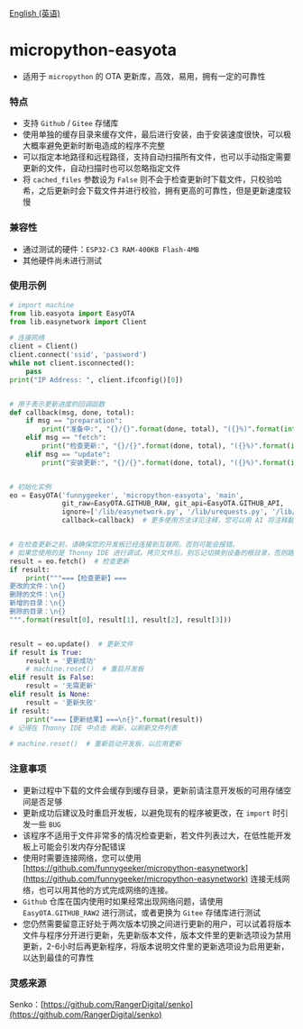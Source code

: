 [English (英语)](./README.md)
# micropython-easyota
- 适用于 `micropython` 的 OTA 更新库，高效，易用，拥有一定的可靠性

### 特点
- 支持 `Github` / `Gitee` 存储库
- 使用单独的缓存目录来缓存文件，最后进行安装，由于安装速度很快，可以极大概率避免更新时断电造成的程序不完整
- 可以指定本地路径和远程路径，支持自动扫描所有文件，也可以手动指定需要更新的文件，自动扫描时也可以忽略指定文件
- 将 `cached_files` 参数设为 `False` 则不会于检查更新时下载文件，只校验哈希，之后更新时会下载文件并进行校验，拥有更高的可靠性，但是更新速度较慢
### 兼容性
- 通过测试的硬件：`ESP32-C3 RAM-400KB Flash-4MB`
- 其他硬件尚未进行测试

### 使用示例
```python
# import machine
from lib.easyota import EasyOTA
from lib.easynetwork import Client

# 连接网络
client = Client()
client.connect('ssid', 'password')
while not client.isconnected():
    pass
print("IP Address: ", client.ifconfig()[0])


# 用于表示更新进度的回调函数
def callback(msg, done, total):
    if msg == "preparation":
        print("准备中:", "{}/{}".format(done, total), "({}%)".format(int(done / total * 100)))
    elif msg == "fetch":
        print("检查更新:", "{}/{}".format(done, total), "({}%)".format(int(done / total * 100)))
    elif msg == "update":
        print("安装更新:", "{}/{}".format(done, total), "({}%)".format(int(done / total * 100)))


# 初始化实例
eo = EasyOTA('funnygeeker', 'micropython-easyota', 'main',
             git_raw=EasyOTA.GITHUB_RAW, git_api=EasyOTA.GITHUB_API,
             ignore=['/lib/easynetwork.py', '/lib/urequests.py', '/lib/easyota.py', '/main.py'],
             callback=callback)  # 更多使用方法详见注释，您可以用 AI 将注释翻译为您所使用的语言


# 在检查更新之前，请确保您的开发板已经连接到互联网，否则可能会报错。
# 如果您使用的是 Thonny IDE 进行调试，拷贝文件后，别忘记切换到设备的根目录，否则路径可能不正确，无法正常进行更新
result = eo.fetch()  # 检查更新
if result:
    print("""===【检查更新】===
更改的文件：\n{}
删除的文件：\n{}
新增的目录：\n{}
删除的目录：\n{}
""".format(result[0], result[1], result[2], result[3]))


result = eo.update()  # 更新文件
if result is True:
    result = '更新成功'
    # machine.reset()  # 重启开发板
elif result is False:
    result = '无需更新'
elif result is None:
    result = '更新失败'
if result:
    print("===【更新结果】===\n{}".format(result))
# 记得在 Thonny IDE 中点击 刷新，以刷新文件列表

# machine.reset()  # 重新启动开发板，以应用更新
```
### 注意事项
- 更新过程中下载的文件会缓存到缓存目录，更新前请注意开发板的可用存储空间是否足够
- 更新成功后建议及时重启开发板，以避免现有的程序被更改，在 `import` 时引发一些 `BUG`
- 该程序不适用于文件非常多的情况检查更新，若文件列表过大，在低性能开发板上可能会引发内存分配错误
- 使用时需要连接网络，您可以使用 [https://github.com/funnygeeker/micropython-easynetwork](https://github.com/funnygeeker/micropython-easynetwork) 连接无线网络，也可以用其他的方式完成网络的连接。
- `Github` 仓库在国内使用时如果经常出现网络问题，请使用 `EasyOTA.GITHUB_RAW2` 进行测试，或者更换为 `Gitee` 存储库进行测试
- 您仍然需要留意正好处于两次版本切换之间进行更新的用户，可以试着将版本文件与程序分开进行更新，先更新版本文件，版本文件里的更新选项设为禁用更新，2-6小时后再更新程序，将版本说明文件里的更新选项设为启用更新，以达到最佳的可靠性

### 灵感来源
Senko：[https://github.com/RangerDigital/senko](https://github.com/RangerDigital/senko)
